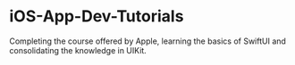 # iOS-App-Dev-Tutorials
Completing the course offered by Apple, learning the basics of SwiftUI and consolidating the knowledge in UIKit.


